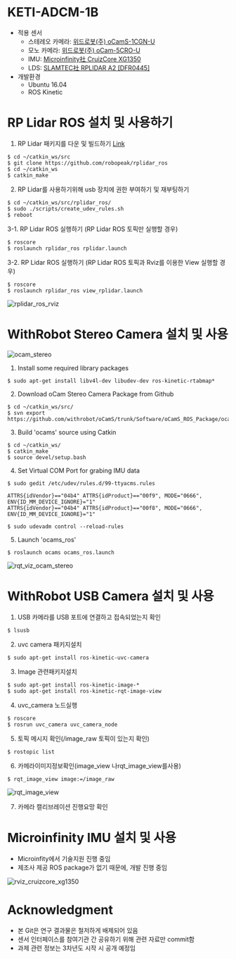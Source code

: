 # KETI-ADCM-1B
- 적용 센서
	- 스테레오 카메라: [위드로봇(주) oCamS-1CGN-U](http://www.devicemart.co.kr/1342047)
	- 모노 카메라: [위드로봇(주) oCam-5CRO-U](http://www.devicemart.co.kr/1312029)
	- IMU: [Microinfinity社 CruizCore XG1350](http://www.minfinity.com/page.php?Main=1&sub=1&tab=4)
	- LDS: [SLAMTEC社 RPLIDAR A2 [DFR0445]](http://www.devicemart.co.kr/1312730)
- 개발환경
	- Ubuntu 16.04
	- ROS Kinetic

	
# RP Lidar ROS 설치 및 사용하기

1. RP Lidar 패키지를 다운 및 빌드하기 [Link](https://github.com/robopeak/rplidar_ros)
```
$ cd ~/catkin_ws/src
$ git clone https://github.com/robopeak/rplidar_ros
$ cd ~/catkin_ws
$ catkin_make
```

2. RP Lidar를 사용하기위해 usb 장치에 권한 부여하기 및 재부팅하기
```
$ cd ~/catkin_ws/src/rplidar_ros/
$ sudo ./scripts/create_udev_rules.sh
$ reboot
```

3-1. RP Lidar ROS 실행하기 (RP Lidar ROS 토픽만 실행할 경우)
```
$ roscore
$ roslaunch rplidar_ros rplidar.launch
```

3-2. RP Lidar ROS 실행하기 (RP Lidar ROS 토픽과 Rviz를 이용한 View 실행할 경우)
```
$ roscore
$ roslaunch rplidar_ros view_rplidar.launch
```

![rplidar_ros_rviz](README_img/rplidar.png)


# WithRobot Stereo Camera 설치 및 사용

![ocam_stereo](README_img/stereo_camera_1.png)

1. Install some required library packages
```
$ sudo apt-get install libv4l-dev libudev-dev ros-kinetic-rtabmap*
```

2. Download oCam Stereo Camera Package from Github
```
$ cd ~/catkin_ws/src/
$ svn export https://github.com/withrobot/oCamS/trunk/Software/oCamS_ROS_Package/ocams
```

3. Build 'ocams' source using Catkin
```
$ cd ~/catkin_ws/
$ catkin_make
$ source devel/setup.bash
```

4. Set Virtual COM Port for grabing IMU data
```
$ sudo gedit /etc/udev/rules.d/99-ttyacms.rules

ATTRS{idVendor}=="04b4" ATTRS{idProduct}=="00f9", MODE="0666",
ENV{ID_MM_DEVICE_IGNORE}="1"
ATTRS{idVendor}=="04b4" ATTRS{idProduct}=="00f8", MODE="0666",
ENV{ID_MM_DEVICE_IGNORE}="1"

$ sudo udevadm control --reload-rules
```

5. Launch 'ocams_ros'
```
$ roslaunch ocams ocams_ros.launch
```

![rqt_viz_ocam_stereo](README_img/stereo_camera_2.png)


# WithRobot USB Camera 설치 및 사용

1. USB 카메라를 USB 포트에 연결하고 접속되었는지 확인
```
$ lsusb
```

2. uvc camera 패키지설치
```
$ sudo apt-get install ros-kinetic-uvc-camera
```

3. Image 관련패키지설치
```
$ sudo apt-get install ros-kinetic-image-*
$ sudo apt-get install ros-kinetic-rqt-image-view
```

4. uvc_camera 노드실행
```
$ roscore
$ rosrun uvc_camera uvc_camera_node
```

5. 토픽 메시지 확인(/image_raw 토픽이 있는지 확인)
```
$ rostopic list
```

6. 카메라이미지정보확인(image_view 나rqt_image_view를사용)
```
$ rqt_image_view image:=/image_raw
```
![rqt_image_view](README_img/mono_camera.png)

7. 카메라 캘리브레이션 진행요망 확인


# Microinfinity IMU 설치 및 사용
- Microinfity에서 기술지원 진행 중임
- 제조사 제공 ROS package가 없기 때문에, 개발 진행 중임

![rviz_cruizcore_xg1350](README_img/cruizcore_xg1350_ros_pakage.png)


# Acknowledgment
- 본 Git은 연구 결과물은 철저하게 배제되어 있음
- 센서 인터페이스를 참여기관 간 공유하기 위해 관련 자료만 commit함
- 과제 관련 정보는 3차년도 시작 시 공개 예정임
